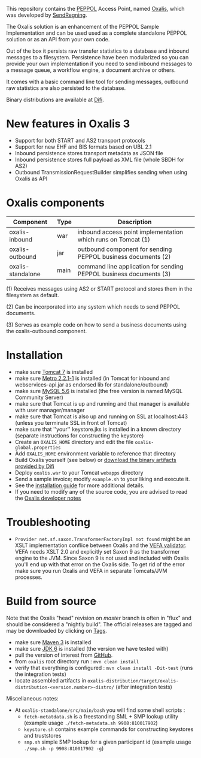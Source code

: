 This repository contains the [PEPPOL](http://www.peppol.eu/) Access Point, named [Oxalis](http://en.wikipedia.org/wiki/Common_wood_sorrel),
which was developed by [SendRegning](http://www.sendregning.no/).

The Oxalis solution is an enhancement of the PEPPOL Sample Implementation and can be used used as 
a complete standalone PEPPOL solution or as an API from your own code.

Out of the box it persists raw transfer statistics to a database and inbound messages to a filesystem.
Persistence have been modularized so you can provide your own implementation if you need to
send inbound messages to a message queue, a workflow engine, a document archive or others.

It comes with a basic command line tool for sending messages, outbound raw statistics are also persisted to the database.

Binary distributions are available at [Difi](http://vefa.difi.no/oxalis/).


# New features in Oxalis 3

* Support for both START and AS2 transport protocols
* Support for new EHF and BIS formats based on UBL 2.1
* Inbound persistence stores transport metadata as JSON file
* Inbound persistence stores full payload as XML file (whole SBDH for AS2)
* Outbound TransmissionRequestBuilder simplifies sending when using Oxalis as API
 

# Oxalis components

| Component | Type | Description |
| --------- | ---- | ----------- |
| oxalis-inbound    | war  | inbound access point implementation which runs on Tomcat (1) |
| oxalis-outbound   | jar  | outbound component for sending PEPPOL business documents (2) |
| oxalis-standalone | main | command line application for sending PEPPOL business documents (3) |

(1) Receives messages using AS2 or START protocol and stores them in the filesystem as default.

(2) Can be incorporated into any system which needs to send PEPPOL documents.

(3) Serves as example code on how to send a business documents using the oxalis-outbound component.


# Installation

* make sure [Tomcat 7](http://tomcat.apache.org/download-70.cgi) is installed
* make sure [Metro 2.2.1-1](https://metro.java.net/2.2.1-1/) is installed (in Tomcat for inbound and webservices-api.jar as endorsed lib for standalone/outbound)
* make sure [MySQL 5.6](http://www.mysql.com/downloads/mysql/) is installed (the free version is named MySQL Community Server)
* make sure that Tomcat is up and running and that manager is available with user manager/manager
* make sure that Tomcat is also up and running on SSL at localhost:443 (unless you terminate SSL in front of Tomcat)
* make sure that ''your'' keystore.jks is installed in a known directory (separate instructions for constructing the keystore)
* Create an `OXALIS_HOME` directory and edit the file `oxalis-global.properties`
* Add `OXALIS_HOME` environment variable to reference that directory
* Build Oxalis yourself (see below) or [download the binary artifacts provided by Difi](http://vefa.difi.no/oxalis/)
* Deploy `oxalis.war` to your Tomcat `webapps` directory
* Send a sample invoice; modify `example.sh` to your liking and execute it.
* See the [installation guide](/doc/install/installation.md) for more additional details.
* If you need to modify any of the source code, you are advised to read the [Oxalis developer notes](/developer-readme.md)


# Troubleshooting

* `Provider net.sf.saxon.TransformerFactoryImpl not found` might be an XSLT implementation conflice between Oxalis and the [VEFA validator](https://github.com/difi/vefa-validator-app).  VEFA needs XSLT 2.0 and explicitly set Saxon 9 as the transformer engine to the JVM.  Since Saxon 9 is not used and included with Oxalis you'll end up with that error on the Oxalis side.  To get rid of the error make sure you run Oxalis and VEFA in separate Tomcats/JVM processes.


# Build from source

Note that the Oxalis "head" revision on *master* branch is often in "flux" and should be considered a "nightly build".
The official releases are tagged and may be downloaded by clicking on [Tags](https://github.com/difi/oxalis/tags).

* make sure [Maven 3](http://maven.apache.org/) is installed
* make sure [JDK 6](http://www.oracle.com/technetwork/java/javase/) is installed (the version we have tested with)
* pull the version of interest from [GitHub](https://github.com/difi/oxalis).
* from `oxalis` root directory run : `mvn clean install`
* verify that everything is configured : `mvn clean install -Dit-test` (runs the integration tests)
* locate assembled artifacts in `oxalis-distribution/target/oxalis-distribution-<version.number>-distro/` (after integration tests)

Miscellaneous notes:

* At `oxalis-standalone/src/main/bash` you will find some shell scripts :
    - `fetch-metatdata.sh` is a freestanding SML + SMP lookup utility (example usage `./fetch-metadata.sh 9908:810017902`)
    - `keystore.sh` contains example commands for constructing keystores and truststores
	- `smp.sh` simple SMP lookup for a given participant id (example usage `./smp.sh -p 9908:810017902 -g`)
